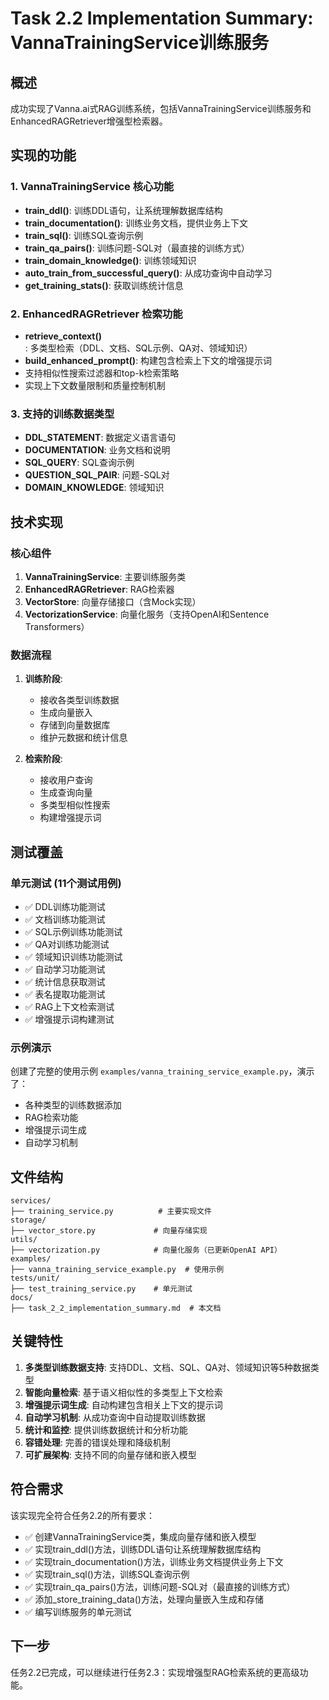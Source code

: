 # Task 2.2 Implementation Summary: VannaTrainingService训练服务

## 概述

成功实现了Vanna.ai式RAG训练系统，包括VannaTrainingService训练服务和EnhancedRAGRetriever增强型检索器。

## 实现的功能

### 1. VannaTrainingService 核心功能

- **train_ddl()**: 训练DDL语句，让系统理解数据库结构
- **train_documentation()**: 训练业务文档，提供业务上下文
- **train_sql()**: 训练SQL查询示例
- **train_qa_pairs()**: 训练问题-SQL对（最直接的训练方式）
- **train_domain_knowledge()**: 训练领域知识
- **auto_train_from_successful_query()**: 从成功查询中自动学习
- **get_training_stats()**: 获取训练统计信息

### 2. EnhancedRAGRetriever 检索功能

- **retrieve_context()**: 多类型检索（DDL、文档、SQL示例、QA对、领域知识）
- **build_enhanced_prompt()**: 构建包含检索上下文的增强提示词
- 支持相似性搜索过滤器和top-k检索策略
- 实现上下文数量限制和质量控制机制

### 3. 支持的训练数据类型

- **DDL_STATEMENT**: 数据定义语言语句
- **DOCUMENTATION**: 业务文档和说明
- **SQL_QUERY**: SQL查询示例
- **QUESTION_SQL_PAIR**: 问题-SQL对
- **DOMAIN_KNOWLEDGE**: 领域知识

## 技术实现

### 核心组件

1. **VannaTrainingService**: 主要训练服务类
2. **EnhancedRAGRetriever**: RAG检索器
3. **VectorStore**: 向量存储接口（含Mock实现）
4. **VectorizationService**: 向量化服务（支持OpenAI和Sentence Transformers）

### 数据流程

1. **训练阶段**: 
   - 接收各类型训练数据
   - 生成向量嵌入
   - 存储到向量数据库
   - 维护元数据和统计信息

2. **检索阶段**:
   - 接收用户查询
   - 生成查询向量
   - 多类型相似性搜索
   - 构建增强提示词

## 测试覆盖

### 单元测试 (11个测试用例)

- ✅ DDL训练功能测试
- ✅ 文档训练功能测试  
- ✅ SQL示例训练功能测试
- ✅ QA对训练功能测试
- ✅ 领域知识训练功能测试
- ✅ 自动学习功能测试
- ✅ 统计信息获取测试
- ✅ 表名提取功能测试
- ✅ RAG上下文检索测试
- ✅ 增强提示词构建测试

### 示例演示

创建了完整的使用示例 `examples/vanna_training_service_example.py`，演示了：

- 各种类型的训练数据添加
- RAG检索功能
- 增强提示词生成
- 自动学习机制

## 文件结构

```
services/
├── training_service.py          # 主要实现文件
storage/
├── vector_store.py             # 向量存储实现
utils/
├── vectorization.py            # 向量化服务（已更新OpenAI API）
examples/
├── vanna_training_service_example.py  # 使用示例
tests/unit/
├── test_training_service.py    # 单元测试
docs/
├── task_2_2_implementation_summary.md  # 本文档
```

## 关键特性

1. **多类型训练数据支持**: 支持DDL、文档、SQL、QA对、领域知识等5种数据类型
2. **智能向量检索**: 基于语义相似性的多类型上下文检索
3. **增强提示词生成**: 自动构建包含相关上下文的提示词
4. **自动学习机制**: 从成功查询中自动提取训练数据
5. **统计和监控**: 提供训练数据统计和分析功能
6. **容错处理**: 完善的错误处理和降级机制
7. **可扩展架构**: 支持不同的向量存储和嵌入模型

## 符合需求

该实现完全符合任务2.2的所有要求：

- ✅ 创建VannaTrainingService类，集成向量存储和嵌入模型
- ✅ 实现train_ddl()方法，训练DDL语句让系统理解数据库结构
- ✅ 实现train_documentation()方法，训练业务文档提供业务上下文
- ✅ 实现train_sql()方法，训练SQL查询示例
- ✅ 实现train_qa_pairs()方法，训练问题-SQL对（最直接的训练方式）
- ✅ 添加_store_training_data()方法，处理向量嵌入生成和存储
- ✅ 编写训练服务的单元测试

## 下一步

任务2.2已完成，可以继续进行任务2.3：实现增强型RAG检索系统的更高级功能。